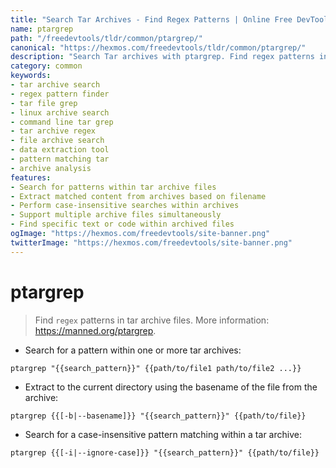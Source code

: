 ```yaml
---
title: "Search Tar Archives - Find Regex Patterns | Online Free DevTools by Hexmos"
name: ptargrep
path: "/freedevtools/tldr/common/ptargrep/"
canonical: "https://hexmos.com/freedevtools/tldr/common/ptargrep/"
description: "Search Tar archives with ptargrep. Find regex patterns in tar files for efficient code analysis and data extraction. Free online tool, no registration required."
category: common
keywords:
- tar archive search
- regex pattern finder
- tar file grep
- linux archive search
- command line tar grep
- tar archive regex
- file archive search
- data extraction tool
- pattern matching tar
- archive analysis
features:
- Search for patterns within tar archive files
- Extract matched content from archives based on filename
- Perform case-insensitive searches within archives
- Support multiple archive files simultaneously
- Find specific text or code within archived files
ogImage: "https://hexmos.com/freedevtools/site-banner.png"
twitterImage: "https://hexmos.com/freedevtools/site-banner.png"
---
```


# ptargrep

> Find `regex` patterns in tar archive files.
> More information: <https://manned.org/ptargrep>.

- Search for a pattern within one or more tar archives:

`ptargrep "{{search_pattern}}" {{path/to/file1 path/to/file2 ...}}`

- Extract to the current directory using the basename of the file from the archive:

`ptargrep {{[-b|--basename]}} "{{search_pattern}}" {{path/to/file}}`

- Search for a case-insensitive pattern matching within a tar archive:

`ptargrep {{[-i|--ignore-case]}} "{{search_pattern}}" {{path/to/file}}`
